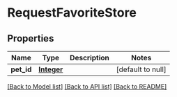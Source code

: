 # RequestFavoriteStore
## Properties

Name | Type | Description | Notes
------------ | ------------- | ------------- | -------------
**pet\_id** | [**Integer**](integer.md) |  | [default to null]

[[Back to Model list]](../README.md#documentation-for-models) [[Back to API list]](../README.md#documentation-for-api-endpoints) [[Back to README]](../README.md)


